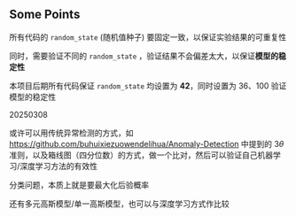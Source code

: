 ## Some Points 



所有代码的 `random_state` (随机值种子) 要固定一致，以保证实验结果的可重复性

同时，需要验证不同的 `random_state` ，验证结果不会偏差太大，以保证**模型的稳定性**

本项目后期所有代码保证 `random_state` 均设置为 **42**，同时设置为 36、100 验证模型的稳定性



20250308

或许可以用传统异常检测的方式，如 https://github.com/buhuixiezuowendelihua/Anomaly-Detection 中提到的 $3\theta$ 准则，以及箱线图（四分位数）的方式，做一个比对，然后可以验证自己机器学习/深度学习方法的有效性



分类问题，本质上就是要最大化后验概率



还有多元高斯模型/单一高斯模型，也可以与深度学习方式作比较